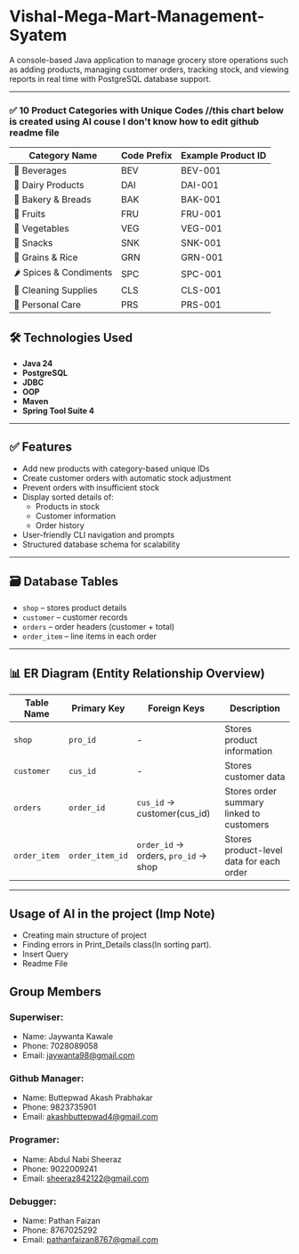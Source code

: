 # Vishal-Mega-Mart-Management-Syatem

A console-based Java application to manage grocery store operations such as adding products, managing customer orders, tracking stock, and viewing reports in real time with PostgreSQL database support.

---
### ✅ 10 Product Categories with Unique Codes //this chart below is created using AI couse I don't know how to edit github readme file

| Category Name           | Code Prefix | Example Product ID |
|-------------------------|-------------|---------------------|
| 🧃 Beverages            | BEV         | BEV-001             |
| 🧈 Dairy Products       | DAI         | DAI-001             |
| 🥖 Bakery & Breads      | BAK         | BAK-001             |
| 🍎 Fruits               | FRU         | FRU-001             |
| 🥦 Vegetables           | VEG         | VEG-001             |
| 🍪 Snacks               | SNK         | SNK-001             |
| 🍚 Grains & Rice        | GRN         | GRN-001             |
| 🌶 Spices & Condiments  | SPC         | SPC-001             |
| 🧼 Cleaning Supplies    | CLS         | CLS-001             |
| 🧴 Personal Care        | PRS         | PRS-001             |

## 🛠️ Technologies Used

- **Java 24**
- **PostgreSQL**
- **JDBC**
- **OOP**
- **Maven**
- **Spring Tool Suite 4**

---

## ✅ Features

- Add new products with category-based unique IDs
- Create customer orders with automatic stock adjustment
- Prevent orders with insufficient stock
- Display sorted details of:
  - Products in stock
  - Customer information
  - Order history
- User-friendly CLI navigation and prompts
- Structured database schema for scalability

---

## 🗃️ Database Tables

- `shop` – stores product details
- `customer` – customer records
- `orders` – order headers (customer + total)
- `order_item` – line items in each order

---

## 📊 ER Diagram (Entity Relationship Overview)

| Table Name     | Primary Key     | Foreign Keys                            | Description                                      |
|----------------|------------------|------------------------------------------|--------------------------------------------------|
| `shop`         | `pro_id`         | -                                        | Stores product information                       |
| `customer`     | `cus_id`         | -                                        | Stores customer data                             |
| `orders`       | `order_id`       | `cus_id` → customer(cus_id)              | Stores order summary linked to customers         |
| `order_item`   | `order_item_id`  | `order_id` → orders, `pro_id` → shop     | Stores product-level data for each order         |

---

## Usage of AI in the project (Imp Note)

- Creating main structure of project
- Finding errors in Print_Details class(In sorting part).
- Insert Query
- Readme File

## Group Members
### Superwiser:

- Name: Jaywanta Kawale
- Phone: 7028089058
- Email: jaywanta98@gmail.com

### Github Manager:

- Name: Buttepwad Akash Prabhakar 
- Phone: 9823735901
- Email: akashbuttepwad4@gmail.com

### Programer:

- Name: Abdul Nabi Sheeraz
- Phone: 9022009241
- Email: sheeraz842122@gmail.com

### Debugger:

- Name: Pathan Faizan
- Phone: 8767025292
- Email: pathanfaizan8767@gmail.com
